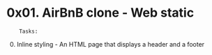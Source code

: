 # 0x01. AirBnB clone - Web static


		Tasks:

0. Inline styling - An HTML page that displays a header and a footer
